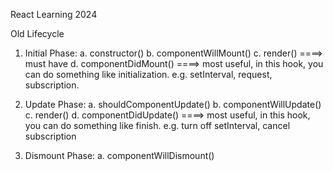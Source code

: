 React Learning 2024


Old Lifecycle
1. Initial Phase: 
  a. constructor()
  b. componentWillMount()
  c. render() ====> must have
  d. componentDidMount() ====> most useful, in this hook, you can do something like initialization. e.g. setInterval, request, subscription.

2. Update Phase:
  a. shouldComponentUpdate()
  b. componentWillUpdate()
  c. render()
  d. componentDidUpdate() ====> most useful, in this hook, you can do something like finish. e.g. turn off setInterval, cancel subscription

3. Dismount Phase:
  a. componentWillDismount()
